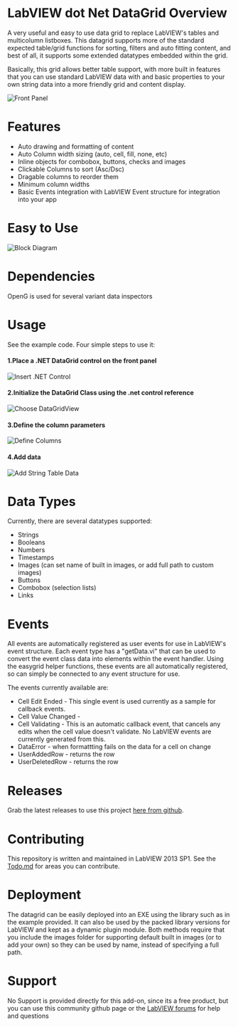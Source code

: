 # LabVIEW dot Net DataGrid Overview
A very useful and easy to use data grid to replace LabVIEW's tables and multicolumn listboxes.  This datagrid supports more of the standard expected table/grid functions for sorting, filters and auto fitting content, and best of all, it supports some extended datatypes embedded within the grid.

Basically, this grid allows better table support, with more built in features that you can use standard LabVIEW data with and basic properties to your own string data into a more friendly grid and content display.

![Front Panel](https://github.com/unipsycho/LabVIEWdotNetDataGrid/blob/master/documentation/img/Frontpanel.png)


# Features
* Auto drawing and formatting of content
* Auto Column width sizing (auto, cell, fill, none, etc)
* Inline objects for combobox, buttons, checks and images
* Clickable Columns to sort (Asc/Dsc)
* Dragable columns to reorder them
* Minimum column widths
* Basic Events integration with LabVIEW Event structure for integration into your app

# Easy to Use
![Block Diagram](https://github.com/unipsycho/LabVIEWdotNetDataGrid/blob/master/documentation/img/BlockDiagram.jpg)

# Dependencies
OpenG is used for several variant data inspectors

# Usage
See the example code. Four simple steps to use it:

#### 1.Place a .NET DataGrid control on the front panel

![Insert .NET Control](https://github.com/unipsycho/LabVIEWdotNetDataGrid/blob/master/documentation/img/Insert%20.NET%20Control.jpg)

#### 2.Initialize the DataGrid Class using the .net control reference

![Choose DataGridView](https://github.com/unipsycho/LabVIEWdotNetDataGrid/blob/master/documentation/img/Select%20DataGridView.jpg)

#### 3.Define the column parameters
![Define Columns](https://github.com/unipsycho/LabVIEWdotNetDataGrid/blob/master/documentation/img/defineColumns.PNG)

#### 4.Add data
![Add String Table Data](https://github.com/unipsycho/LabVIEWdotNetDataGrid/blob/master/documentation/img/StringData.png)

# Data Types
Currently, there are several datatypes supported:
* Strings
* Booleans
* Numbers
* Timestamps
* Images (can set name of built in images, or add full path to custom images)
* Buttons
* Combobox (selection lists)
* Links

# Events
All events are automatically registered as user events for use in LabVIEW's event structure.  Each event type has a "getData.vi" that can be used to convert the event class data into elements within the event handler.  Using the easygrid helper functions, these events are all automatically registered, so can simply be connected to any event structure for use.

The events currently available are:
* Cell Edit Ended - This single event is used currently as a sample for callback events.
* Cell Value Changed - 
* Cell Validating - This is an automatic callback event, that cancels any edits when the cell value doesn't validate.  No LabVIEW events are currently generated from this.
* DataError - when formattting fails on the data for a cell on change
* UserAddedRow - returns the row
* UserDeletedRow - returns the row

# Releases
Grab the latest releases to use this project [here from github](https://github.com/unipsycho/LabVIEWdotNetDataGrid/releases).
# Contributing

This repository is written and maintained in LabVIEW 2013 SP1.
See the [Todo.md](https://github.com/unipsycho/LabVIEWdotNetDataGrid/blob/v0.1/todo.md) for areas you can contribute.

# Deployment
The datagrid can be easily deployed into an EXE using the library such as in the example provided.  It can also be used by the packed library versions for LabVIEW and kept as a dynamic plugin module.  Both methods require that you include the images folder for supporting default built in images (or to add your own) so they can be used by name, instead of specifying a full path.

# Support
No Support is provided directly for this add-on, since its a free product, but you can use this community github page or the [LabVIEW forums](http://forums.ni.com/) for help and questions
